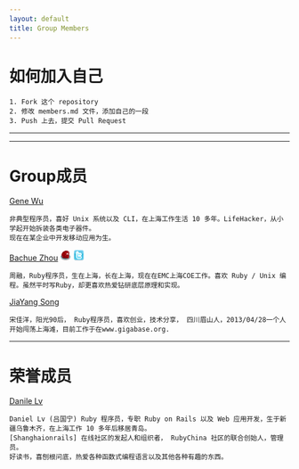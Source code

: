 ```yaml
---
layout: default
title: Group Members
---
```


# 如何加入自己

	1. Fork 这个 repository
	2. 修改 members.md 文件，添加自己的一段	
	3. Push 上去，提交 Pull Request

----
----

# Group成员

[Gene Wu](https://github.com/genewoo) 

	非典型程序员，喜好 Unix 系统以及 CLI，在上海工作生活 10 多年。LifeHacker，从小学起开始拆装各类电子器件。
	现在在某企业中开发移动应用为生。

[Bachue Zhou](https://github.com/bachue)
[![Twitter](/assets/images/sprites/ruby_china.png)](http://ruby-china.org/iBachue)
[![RubyChina](/assets/images/sprites/twitter.png)](https://twitter.com/iBachue)

    周融，Ruby程序员，生在上海，长在上海，现在在EMC上海COE工作。喜欢 Ruby / Unix 编程。虽然平时写Ruby，却更喜欢热爱钻研底层原理和实现。

[JiaYang Song](https://github.com/songjiayang)

    宋佳洋，阳光90后， Ruby程序员，喜欢创业，技术分享， 四川眉山人，2013/04/28一个人开始闯荡上海滩，目前工作于在www.gigabase.org.

----

# 荣誉成员

[Danile Lv](https://github.com/lgn21st)

	Daniel Lv (吕国宁) Ruby 程序员，专职 Ruby on Rails 以及 Web 应用开发，生于新疆乌鲁木齐，在上海工作 10 多年后移居青岛。
	[Shanghaionrails] 在线社区的发起人和组织者， RubyChina 社区的联合创始人，管理员。
	好读书，喜刨根问底，热爱各种函数式编程语言以及其他各种有趣的东西。
